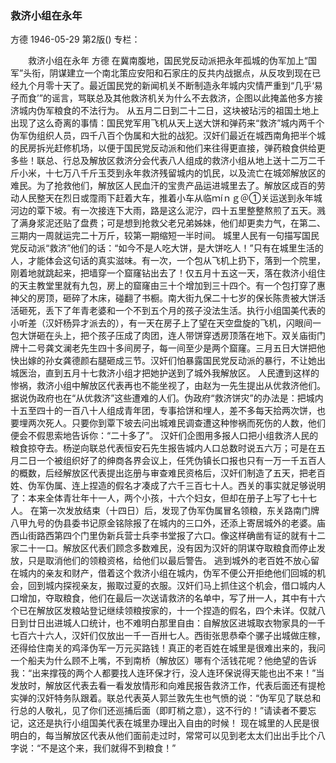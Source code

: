 ### 救济小组在永年
方德
1946-05-29
第2版()
专栏：

　　救济小组在永年
    方德
    在冀南腹地，国民党反动派把永年孤城的伪军加上“国军”头衔，阴谋建立一个南北策应安阳和石家庄的反共内战据点，从反攻到现在已经九个月零十天了。最近国民党的新闻机关不断制造永年城内灾情严重到“几乎‘易子而食’”的谣言，骂联总及其他救济机关为什么不去救济，企图以此掩盖他多方接济城内伪军粮食的不法行为。
    从五月二日到二十二日，这块被玷污的祖国土地上出现了这么奇离的事情：国民党军用飞机从天上送大饼和弹药来“救济”城内两千个伪军伪组织人员，四千八百个伪属和大批的战犯。汉奸们最近在城西南角把半个城的民房拆光赶修机场，以便于国民党反动派和他们来往得更直接，弹药粮食供给更多些！联总、行总及解放区救济分会代表八人组成的救济小组从地上送十二万二千斤小米，十七万八千斤玉茭到永年救济残留城内的饥民，以及流亡在城郊解放区的难民。为了抢救他们，解放区人民血汗的宝贵产品运进城里去了。解放区成百的劳动人民整天在烈日或霪雨下赶着大车，推着小车从临ｍíｎｇ＠①关运送到永年城河边的覃下坡。有一次接连下大雨，路是这么泥泞，四十五里整整熬煎了五天。溅了满身浆泥还贴了盘费；可是想到抢救父老兄弟姊妹，他们却更卖力气，在第二、三期内一周就运完二十万斤，较第一期缩短一半时间。
    城里人民有一句描写国民党反动派“救济”他们的话：“如今不是人吃大饼，是大饼吃人！”只有在城里生活的人，才能体会这句话的真实滋味。有一次，一个包从飞机上扔下，落到一个院里，刚着地就跳起来，把墙穿一个窟窿钻出去了！仅五月十五这一天，落在救济小组住的天主教堂里就有九包，房上的窟窿由三十个增加到三十四个。有一个包打穿了惠神父的房顶，砸碎了木床，碰翻了书橱。南大街九保二十七岁的保长陈贵被大饼活活砸死，丢下了年青老婆和一个不到五个月的孩子没法生活。执行小组国美代表的小听差（汉奸杨异才派去的），有一天在房子上了望在天空盘旋的飞机，闪眼间一包大饼砸在头上，把个孩子压成了肉团，连人带饼穿透房顶落在地下。双关庙街门牌十二号龚文澜老先生四十多间房子，每一间至少是两个窟窿。三月五日大饼把他快出嫁的孙女龚德颜右腿砸成三节。汉奸们怕暴露国民党反动派的暴行，不让她出城医治，直到五月十七救济小组才把她护送到了城外我解放区。
    人民遭到这样的惨祸，救济小组中解放区代表再也不能坐视了，由赵为一先生提出从优救济他们。据说伪政府也在“从优救济”这些遭难的人们。伪政府“救济饼灾”的办法是：把城内十五至四十的一百八十人组成青年团，专事拾饼和埋人，差不多每天拾两次饼，也要埋两次死人。只要你到覃下坡去问出城难民调查遭这种惨祸而死伤的人数，他们便会不假思索地告诉你：“二十多了”。
    汉奸们企图用多报人口把小组救济人民的粮食掠夺去。杨逆向联总代表恒安石先生报告城内人口总数时说五六万；可是在五月二日一个被组织好了的绅商各界会议上，任凭伪镇长口报也只有一万一千五百人的概数，后经解放区代表提出迄册与审查难民资格后，汉奸们制造了五天，把老百姓、伪军伪属、连上捏造的假名才凑成了六千三百七十人。西关的事实就足够说明了：本来全体青壮年十一人，两个小孩，十六个妇女，但却在册子上写了七十七人。
    在第一次发放结束（十四日）后，发现了伪军伪属冒名领粮，东关路南门牌八甲九号的伪县委书记原金铭除报了在城内的三口外，还添上寄居城外的老婆。庙西山街路西第四个门里伪新兵营士兵李书堂报了六口。像这样确凿有证的就有十二家二十一口。解放区代表们顾念多数难民，没有因为汉奸的阴谋夺取粮食而停止发放，只是取消他们的领粮资格，给他们以最后警告。
    逃到城外的老百姓不放心留在城内的亲友和财产，借着这个救济小组在城内，伪军不便公开拒绝他们回城的机会，回到城内探视亲友，搬取过夏的衣服。汉奸们马上抓住这个机会，借口城内人口增加，夺取粮食，他们在最后一次送请救济的名单中，写了卅一人，其中有十六个已在解放区发粮站登记继续领粮按家的，十一个捏造的假名，四个未详。仅就八日到廿日出进城人口统计，也不难明白那里自由：自解放区进城取衣物家具的一千七百六十六人，汉奸们仅放出一千一百卅七人。西街张思恭牵个骡子出城做庄稼，还得给住南关的鸡泽伪军一万元买路钱！真正的老百姓在城里是很难出来的，我问一个船夫为什么顾不上嘴，不到南桥（解放区）哪有个活钱花呢？他绝望的告诉我：“出来撑筏的两个人都要找人连环保才行，没人连环保说得天能也出不来！”当发放时，解放区代表去看一看发放情形和向难民报告救济工作，代表后面还有提枪实弹的汉奸特务队跟着。联总代表英人郭兰敦先生也气愤的说：“伪军见了联总和行总的人敬礼，见了你们还巡捕后面（即盯梢之意），这不行的！”请读者不要忘记，这还是执行小组国美代表在城里办理出入自由的时候！
    现在城里的人民是很明白的，每当解放区代表从他们面前走过时，常常可以见到老太太们出出手比个八字说：“不是这个来，我们就得不到粮食！”
